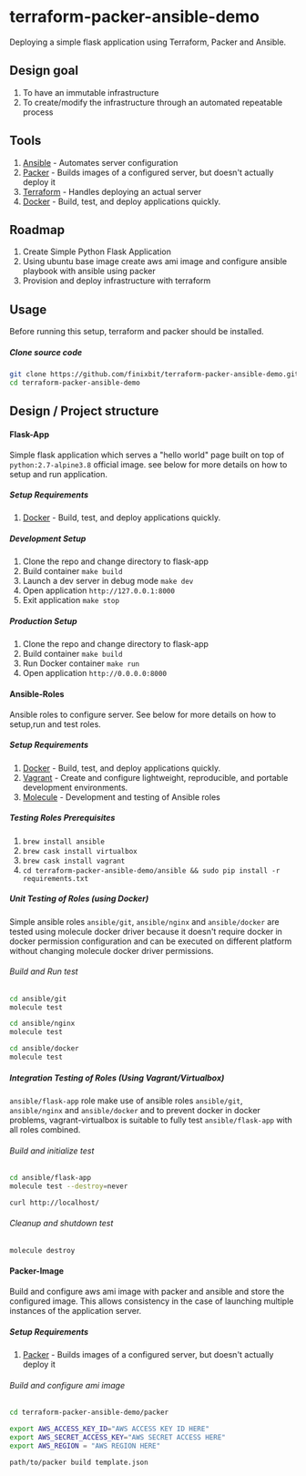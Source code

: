 # terraform-packer-ansible-demo
Deploying a simple flask application using Terraform, Packer and Ansible.

## Design goal 
1. To have an immutable infrastructure
2. To create/modify the infrastructure through an automated repeatable process

## Tools
1. [Ansible](https://www.ansible.com/) - Automates server configuration
2. [Packer](https://www.packer.io/) - Builds images of a configured server, but doesn't actually deploy it
3. [Terraform](https://www.terraform.io/) - Handles deploying an actual server
4. [Docker](https://www.docker.com/) - Build, test, and deploy applications quickly. 

## Roadmap
1. Create Simple Python Flask Application 
2. Using ubuntu base image create aws ami image and configure ansible playbook with ansible using packer
3. Provision and deploy infrastructure with terraform

## Usage
Before running this setup, terraform and packer should be installed.

##### Clone source code
```bash
git clone https://github.com/finixbit/terraform-packer-ansible-demo.git
cd terraform-packer-ansible-demo
```

## Design / Project structure
#### Flask-App
Simple flask application which serves a "hello world" page built on top of `python:2.7-alpine3.8` official image.
see below for more details on how to setup and run application.

##### Setup Requirements
1. [Docker](https://www.docker.com/) - Build, test, and deploy applications quickly. 

##### Development Setup
1. Clone the repo and change directory to flask-app
2. Build container `make build`
3. Launch a dev server in debug mode `make dev`
4. Open application `http://127.0.0.1:8000`
5. Exit application `make stop`

##### Production Setup
1. Clone the repo and change directory to flask-app
2. Build container `make build`
3. Run Docker container `make run`
4. Open application `http://0.0.0.0:8000`

#### Ansible-Roles
Ansible roles to configure server. See below for more details on how to setup,run and test roles.

##### Setup Requirements
1. [Docker](https://www.docker.com/) - Build, test, and deploy applications quickly. 
2. [Vagrant](https://vagrantup.com) - Create and configure lightweight, reproducible, and portable development environments. 
3. [Molecule](https://molecule.readthedocs.io/en/) - Development and testing of Ansible roles

##### Testing Roles Prerequisites
1. `brew install ansible`
2. `brew cask install virtualbox`
3. `brew cask install vagrant`
4. `cd terraform-packer-ansible-demo/ansible && sudo pip install -r requirements.txt`

##### Unit Testing of Roles (using Docker)
Simple ansible roles `ansible/git`, `ansible/nginx` and `ansible/docker` are tested using molecule docker driver because it doesn't require docker in docker permission configuration and can be executed on different platform without changing molecule docker driver permissions.

###### Build and Run test
```bash
cd ansible/git
molecule test

cd ansible/nginx
molecule test

cd ansible/docker
molecule test
```

##### Integration Testing of Roles (Using Vagrant/Virtualbox) 
`ansible/flask-app` role make use of ansible roles `ansible/git`, `ansible/nginx` and `ansible/docker` and to prevent docker in docker problems, vagrant-virtualbox is suitable to fully test `ansible/flask-app` with all roles combined.

###### Build and initialize test   
```bash
cd ansible/flask-app
molecule test --destroy=never

curl http://localhost/
```
###### Cleanup and shutdown test
```bash
molecule destroy
```

#### Packer-Image
Build and configure aws ami image with packer and ansible and store the configured image. This allows consistency in the case of launching multiple instances of the application server. 

##### Setup Requirements
1. [Packer](https://www.packer.io/) - Builds images of a configured server, but doesn't actually deploy it

###### Build and configure ami image
```bash
cd terraform-packer-ansible-demo/packer

export AWS_ACCESS_KEY_ID="AWS ACCESS KEY ID HERE"
export AWS_SECRET_ACCESS_KEY="AWS SECRET ACCESS HERE"
export AWS_REGION = "AWS REGION HERE"

path/to/packer build template.json
```
